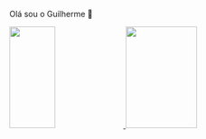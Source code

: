 Olá sou o Guilherme 👋

 <div>
  <a href="https://github.com/rafaballerini">
  <img height="180em" width="40%" src="https://github-readme-stats.vercel.app/api?username=guilhermespicacci&show_icons=true&theme=omni&include_all_commits=true&count_private=true"/>
  <img height="180em" width="50%" src="https://github-readme-stats.vercel.app/api/top-langs/?username=guilhermespicacci&layout=compact&langs_count=16&theme=omni"/>
</div>
